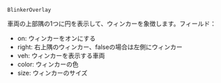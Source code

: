 ```
BlinkerOverlay
```

車両の上部隅の1つに円を表示して、ウィンカーを象徴します。フィールド：

  * on: ウィンカーをオンにする
  * right: 右上隅のウィンカー、falseの場合は左側にウィンカー
  * veh: ウィンカーを表示する車両
  * color: ウィンカーの色
  * size: ウィンカーのサイズ
